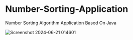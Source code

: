 # Number-Sorting-Application
Number Sorting Algorithm Application Based On Java

![Screenshot 2024-06-21 014601](https://github.com/mrakiyaaa/Number-Sorting-Application/assets/136437833/298ef7bf-b90c-4a0f-8e26-530ade5f9d1c)


